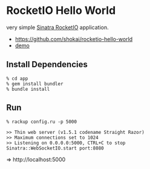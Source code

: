 RocketIO Hello World
====================

very simple [Sinatra RocketIO](https://github.com/shokai/sinatra-rocketio) application.

* https://github.com/shokai/rocketio-hello-world
* [demo](http://dev.shokai.org:4100)

Install Dependencies
--------------------

    % cd app
    % gem install bundler
    % bundle install


Run
---

    % rackup config.ru -p 5000

```
>> Thin web server (v1.5.1 codename Straight Razor)
>> Maximum connections set to 1024
>> Listening on 0.0.0.0:5000, CTRL+C to stop
Sinatra::WebSocketIO.start port:8080
```

=> http://localhost:5000
